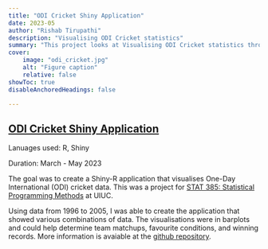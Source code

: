 ```yaml
---
title: "ODI Cricket Shiny Application"
date: 2023-05
author: "Rishab Tirupathi"
description: "Visualising ODI Cricket statistics" 
summary: "This project looks at Visualising ODI Cricket statistics through Shiny in R." 
cover:
    image: "odi_cricket.jpg"
    alt: "Figure caption"
    relative: false
showToc: true
disableAnchoredHeadings: false

---
```

## [ODI Cricket Shiny Application](https://github.com/rishab-t0910/stat385project)
Lanuages used: R, Shiny

Duration: March - May 2023

The goal was to create a Shiny-R application that visualises One-Day International (ODI) cricket data. This was a project for [STAT 385: Statistical Programming Methods](https://courses.illinois.edu/schedule/2024/spring/STAT/385) at UIUC. 

Using data from 1996 to 2005, I was able to create the application that showed various combinations of data. The visualisations were in barplots and could help determine team matchups, favourite conditions, and winning records. More information is avaiable at the [github repository](https://github.com/rishab-t0910/stat385project). 
